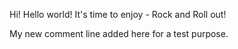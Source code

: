 Hi! Hello world!
It's time to enjoy - Rock and Roll out!

My new comment line added here for a test purpose.
